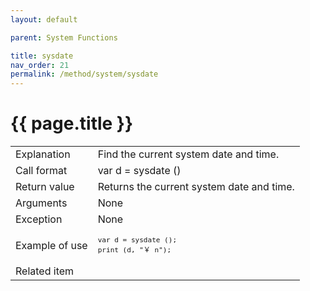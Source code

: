 ```yaml
---
layout: default

parent: System Functions

title: sysdate
nav_order: 21
permalink: /method/system/sysdate
---
```




# {{ page.title }}

<table>
  <tr>
    <td>Explanation</td>
    <td colspan="2">Find the current system date and time.</td>
  </tr>
  <tr>
    <td>Call format</td>
    <td colspan="2">var d = sysdate ()</td>
  </tr>
  <tr>
    <td>Return value</td>
    <td colspan="2">	
Returns the current system date and time.</td>
  </tr>  
  <tr>
    <td>Arguments</td>
    <td>None</td>
  </tr>
  <tr>
    <td>Exception</td>
    <td colspan="2">None</td>
  </tr>
  <tr>
    <td>Example of use</td>
    <td colspan="2"><code><pre>var d = sysdate ();
print (d, "￥ n");</pre></code></td>
  </tr>
  <tr>
    <td>Related item</td>
    <td colspan="2"></td>
  </tr>
</table>







